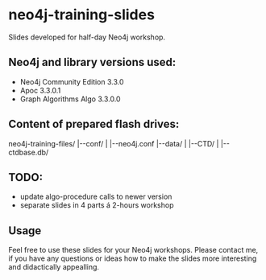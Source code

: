 # neo4j-training-slides

Slides developed for half-day Neo4j workshop.

## Neo4j and library versions used:
* Neo4j Community Edition 3.3.0
* Apoc 3.3.0.1
* Graph Algorithms Algo 3.3.0.0

## Content of prepared flash drives:
neo4j-training-files/
|--conf/
| |--neo4j.conf
|--data/
| |--CTD/
| |--ctdbase.db/

## TODO:
* update algo-procedure calls to newer version
* separate slides in 4 parts á 2-hours workshop

## Usage
Feel free to use these slides for your Neo4j workshops.
Please contact me, if you have any questions or ideas how to make the slides more interesting and didactically appealling.

